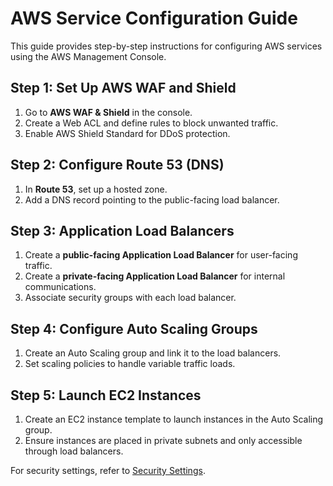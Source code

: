 # AWS Service Configuration Guide

This guide provides step-by-step instructions for configuring AWS services using the AWS Management Console.

## Step 1: Set Up AWS WAF and Shield

1. Go to **AWS WAF & Shield** in the console.
2. Create a Web ACL and define rules to block unwanted traffic.
3. Enable AWS Shield Standard for DDoS protection.

## Step 2: Configure Route 53 (DNS)

1. In **Route 53**, set up a hosted zone.
2. Add a DNS record pointing to the public-facing load balancer.

## Step 3: Application Load Balancers

1. Create a **public-facing Application Load Balancer** for user-facing traffic.
2. Create a **private-facing Application Load Balancer** for internal communications.
3. Associate security groups with each load balancer.

## Step 4: Configure Auto Scaling Groups

1. Create an Auto Scaling group and link it to the load balancers.
2. Set scaling policies to handle variable traffic loads.

## Step 5: Launch EC2 Instances

1. Create an EC2 instance template to launch instances in the Auto Scaling group.
2. Ensure instances are placed in private subnets and only accessible through load balancers.

For security settings, refer to [Security Settings](security-settings.md).
